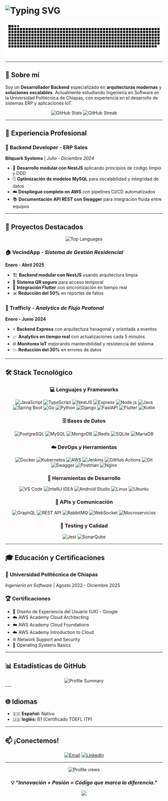 # <img src="https://readme-typing-svg.herokuapp.com?font=Fira+Code&size=35&pause=1000&color=00A8E8&center=false&vCenter=true&width=500&lines=¡Hola!+👋+Soy+Iskander;Backend+Developer;Software+Engineer" alt="Typing SVG" />

<div align="center">
  <img src="https://raw.githubusercontent.com/Platane/snk/output/github-contribution-grid-snake.svg" alt="Snake animation" />
</div>

---

## 🚀 Sobre mí

Soy un **Desarrollador Backend** especializado en **arquitecturas modernas** y **soluciones escalables**. Actualmente estudiando Ingeniería en Software en la Universidad Politécnica de Chiapas, con experiencia en el desarrollo de sistemas ERP y aplicaciones IoT.

<div align="center">
  <img src="https://github-readme-stats.vercel.app/api?username=donetrmm&show_icons=true&theme=tokyonight&hide_border=true&border_radius=10" alt="GitHub Stats" />
  <img src="https://github-readme-streak-stats.herokuapp.com/?user=donetrmm&theme=tokyonight&hide_border=true&border_radius=10" alt="GitHub Streak" />
</div>

---

## 💼 Experiencia Profesional

### 🏢 Backend Developer - ERP Sales
**Bitquark Systems** | *Julio - Diciembre 2024*

- 🔧 **Desarrollo modular con NestJS** aplicando principios de código limpio y DDD
- 🗄️ **Optimización de modelos MySQL** para escalabilidad y integridad de datos
- ☁️ **Despliegue completo en AWS** con pipelines CI/CD automatizados
- 📚 **Documentación API REST con Swagger** para integración fluida entre equipos

---

## 🌟 Proyectos Destacados

<div align="center">
  <img src="https://github-readme-stats.vercel.app/api/top-langs/?username=donetrmm&layout=compact&theme=tokyonight&hide_border=true&border_radius=10" alt="Top Languages" />
</div>

### 🏠 VecindApp - *Sistema de Gestión Residencial*
**Enero - Abril 2025**

- 🏗️ **Backend modular con NestJS** usando arquitectura limpia
- 🔐 **Sistema QR seguro** para acceso temporal
- 📱 **Integración Flutter** con sincronización en tiempo real
- 📊 **Reducción del 50%** en reportes de fallos

### 🚦 Trafficly - *Analytics de Flujo Peatonal*
**Enero - Junio 2024**

- ⚡ **Backend Express** con arquitectura hexagonal y orientada a eventos
- 📈 **Analytics en tiempo real** con actualizaciones cada 5 minutos
- 🌐 **Monitoreo IoT** mejorando mantenibilidad y resistencia del sistema
- 📉 **Reducción del 30%** en errores de datos

---

## 🛠️ Stack Tecnológico

<div align="center">

### 💻 Lenguajes y Frameworks
![JavaScript](https://img.shields.io/badge/JavaScript-F7DF1E?style=for-the-badge&logo=javascript&logoColor=black)
![TypeScript](https://img.shields.io/badge/TypeScript-007ACC?style=for-the-badge&logo=typescript&logoColor=white)
![NestJS](https://img.shields.io/badge/NestJS-E0234E?style=for-the-badge&logo=nestjs&logoColor=white)
![Express](https://img.shields.io/badge/Express-000000?style=for-the-badge&logo=express&logoColor=white)
![Node.js](https://img.shields.io/badge/Node.js-339933?style=for-the-badge&logo=node.js&logoColor=white)
![Java](https://img.shields.io/badge/Java-ED8B00?style=for-the-badge&logo=java&logoColor=white)
![Spring Boot](https://img.shields.io/badge/Spring_Boot-6DB33F?style=for-the-badge&logo=spring-boot&logoColor=white)
![Go](https://img.shields.io/badge/Go-00ADD8?style=for-the-badge&logo=go&logoColor=white)
![Python](https://img.shields.io/badge/Python-3776AB?style=for-the-badge&logo=python&logoColor=white)
![Django](https://img.shields.io/badge/Django-092E20?style=for-the-badge&logo=django&logoColor=white)
![FastAPI](https://img.shields.io/badge/FastAPI-009688?style=for-the-badge&logo=fastapi&logoColor=white)
![Flutter](https://img.shields.io/badge/Flutter-02569B?style=for-the-badge&logo=flutter&logoColor=white)
![Kotlin](https://img.shields.io/badge/Kotlin-7F52FF?style=for-the-badge&logo=kotlin&logoColor=white)

### 🗄️ Bases de Datos
![PostgreSQL](https://img.shields.io/badge/PostgreSQL-316192?style=for-the-badge&logo=postgresql&logoColor=white)
![MySQL](https://img.shields.io/badge/MySQL-4479A1?style=for-the-badge&logo=mysql&logoColor=white)
![MongoDB](https://img.shields.io/badge/MongoDB-4EA94B?style=for-the-badge&logo=mongodb&logoColor=white)
![Redis](https://img.shields.io/badge/Redis-DC382D?style=for-the-badge&logo=redis&logoColor=white)
![SQLite](https://img.shields.io/badge/SQLite-003B57?style=for-the-badge&logo=sqlite&logoColor=white)
![MariaDB](https://img.shields.io/badge/MariaDB-003545?style=for-the-badge&logo=mariadb&logoColor=white)

### ☁️ DevOps y Herramientas
![Docker](https://img.shields.io/badge/Docker-2496ED?style=for-the-badge&logo=docker&logoColor=white)
![Kubernetes](https://img.shields.io/badge/Kubernetes-326CE5?style=for-the-badge&logo=kubernetes&logoColor=white)
![AWS](https://img.shields.io/badge/AWS-232F3E?style=for-the-badge&logo=amazon-aws&logoColor=white)
![Jenkins](https://img.shields.io/badge/Jenkins-D24939?style=for-the-badge&logo=jenkins&logoColor=white)
![GitHub Actions](https://img.shields.io/badge/GitHub_Actions-2088FF?style=for-the-badge&logo=github-actions&logoColor=white)
![Git](https://img.shields.io/badge/Git-F05032?style=for-the-badge&logo=git&logoColor=white)
![Swagger](https://img.shields.io/badge/Swagger-85EA2D?style=for-the-badge&logo=swagger&logoColor=black)
![Postman](https://img.shields.io/badge/Postman-FF6C37?style=for-the-badge&logo=postman&logoColor=white)
![Nginx](https://img.shields.io/badge/Nginx-009639?style=for-the-badge&logo=nginx&logoColor=white)

### 🔧 Herramientas de Desarrollo
![VS Code](https://img.shields.io/badge/VS_Code-007ACC?style=for-the-badge&logo=visual-studio-code&logoColor=white)
![IntelliJ IDEA](https://img.shields.io/badge/IntelliJ_IDEA-000000?style=for-the-badge&logo=intellij-idea&logoColor=white)
![Android Studio](https://img.shields.io/badge/Android_Studio-3DDC84?style=for-the-badge&logo=android-studio&logoColor=white)
![Linux](https://img.shields.io/badge/Linux-FCC624?style=for-the-badge&logo=linux&logoColor=black)
![Ubuntu](https://img.shields.io/badge/Ubuntu-E95420?style=for-the-badge&logo=ubuntu&logoColor=white)

### 📡 APIs y Comunicación
![GraphQL](https://img.shields.io/badge/GraphQL-E10098?style=for-the-badge&logo=graphql&logoColor=white)
![REST API](https://img.shields.io/badge/REST_API-02569B?style=for-the-badge&logo=rest&logoColor=white)
![RabbitMQ](https://img.shields.io/badge/RabbitMQ-FF6600?style=for-the-badge&logo=rabbitmq&logoColor=white)
![WebSocket](https://img.shields.io/badge/WebSocket-4F4F4F?style=for-the-badge&logo=websocket&logoColor=white)
![Mocroservicios](https://img.shields.io/badge/Microservices-4a352fa?style=for-the-badge&logo=websocket&logoColor=white)

### 🧪 Testing y Calidad
![Jest](https://img.shields.io/badge/Jest-C21325?style=for-the-badge&logo=jest&logoColor=white)
![SonarQube](https://img.shields.io/badge/SonarQube-4E9BCD?style=for-the-badge&logo=sonarqube&logoColor=white)

</div>

---

## 🎓 Educación y Certificaciones

### 🏫 **Universidad Politécnica de Chiapas**
*Ingeniería en Software* | Agosto 2022 - Diciembre 2025

### 🏆 **Certificaciones**
- 🎨 Diseño de Experiencia del Usuario (UX) - Google
- ☁️ AWS Academy Cloud Architecting
- ☁️ AWS Academy Cloud Foundations
- ☁️ AWS Academy Introduction to Cloud
- 🌐 Network Support and Security
- 🔧 Operating Systems Basics

---

## 📊 Estadísticas de GitHub

<div align="center">
  <img src="https://github-profile-summary-cards.vercel.app/api/cards/profile-details?username=donetrmm&theme=tokyonight" alt="Profile Summary" />
</div>
---

## 🌐 Idiomas

- 🇪🇸 **Español:** Nativo
- 🇺🇸 **Inglés:** B1 (Certificado TOEFL ITP)

---

## 📫 ¡Conectemos!

<div align="center">

[![Email](https://img.shields.io/badge/Email-D14836?style=for-the-badge&logo=gmail&logoColor=white)](mailto:donetramosm@gmail.com)
[![LinkedIn](https://img.shields.io/badge/LinkedIn-0077B5?style=for-the-badge&logo=linkedin&logoColor=white)](https://www.linkedin.com/in/donetrm)

</div>

---

<div align="center">
  <img src="https://komarev.com/ghpvc/?username=donetrmm&color=0e75b6&style=flat" alt="Profile views" />
  
  ### 💡 *"Innovación + Pasión = Código que marca la diferencia."*
  
  <img src="https://raw.githubusercontent.com/Trilokia/Trilokia/379277808c61ef204768a61bbc5d25bc7798ccf1/bottom_header.svg" />
</div>

